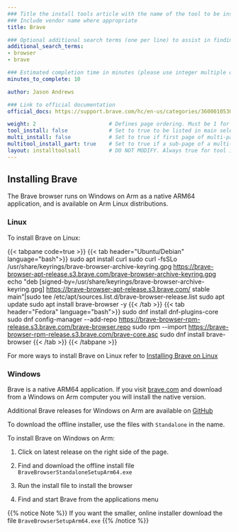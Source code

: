 ```yaml
---
### Title the install tools article with the name of the tool to be installed
### Include vendor name where appropriate
title: Brave

### Optional additional search terms (one per line) to assist in finding the article
additional_search_terms:
- browser
- brave

### Estimated completion time in minutes (please use integer multiple of 5)
minutes_to_complete: 10

author: Jason Andrews

### Link to official documentation
official_docs: https://support.brave.com/hc/en-us/categories/360001053032-Desktop-Browser

weight: 2                       # Defines page ordering. Must be 1 for first (or only) page.
tool_install: false             # Set to true to be listed in main selection page, else false
multi_install: false            # Set to true if first page of multi-page article, else false
multitool_install_part: true    # Set to true if a sub-page of a multi-page article, else false
layout: installtoolsall         # DO NOT MODIFY. Always true for tool install articles
---
```


## Installing Brave

The Brave browser runs on Windows on Arm as a native ARM64 application, and is available on Arm Linux distributions. 

### Linux

To install Brave on Linux:

{{< tabpane code=true >}}
  {{< tab header="Ubuntu/Debian" language="bash">}}
sudo apt install curl
sudo curl -fsSLo /usr/share/keyrings/brave-browser-archive-keyring.gpg https://brave-browser-apt-release.s3.brave.com/brave-browser-archive-keyring.gpg
echo "deb [signed-by=/usr/share/keyrings/brave-browser-archive-keyring.gpg] https://brave-browser-apt-release.s3.brave.com/ stable main"|sudo tee /etc/apt/sources.list.d/brave-browser-release.list
sudo apt update
sudo apt install brave-browser -y
  {{< /tab >}}
  {{< tab header="Fedora" language="bash">}}
sudo dnf install dnf-plugins-core
sudo dnf config-manager --add-repo https://brave-browser-rpm-release.s3.brave.com/brave-browser.repo
sudo rpm --import https://brave-browser-rpm-release.s3.brave.com/brave-core.asc
sudo dnf install brave-browser
  {{< /tab >}}
{{< /tabpane >}}

For more ways to install Brave on Linux refer to [Installing Brave on Linux](https://brave.com/linux/)

### Windows 

Brave is a native ARM64 application. If you visit [brave.com](https://www.brave.com) and download from a Windows on Arm computer you will install the native version. 

Additional Brave releases for Windows on Arm are available on [GitHub](https://github.com/brave/brave-browser) 

To download the offline installer, use the files with `Standalone` in the name. 

To install Brave on Windows on Arm:

1. Click on latest release on the right side of the page. 

2. Find and download the offline install file `BraveBrowserStandaloneSetupArm64.exe`

3. Run the install file to install the browser

4. Find and start Brave from the applications menu

{{% notice Note %}}
If you want the smaller, online installer download the file `BraveBrowserSetupArm64.exe`
{{% /notice %}}




